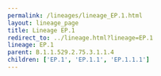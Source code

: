```yaml
---
permalink: /lineages/lineage_EP.1.html
layout: lineage_page
title: Lineage EP.1
redirect_to: ../lineage.html?lineage=EP.1
lineage: EP.1
parent: B.1.1.529.2.75.3.1.1.4
children: ['EP.1', 'EP.1.1', 'EP.1.1.1']
---
```

